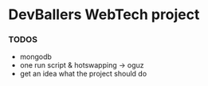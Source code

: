 # DevBallers WebTech project


### TODOS
- mongodb
- one run script & hotswapping -> oguz
- get an idea what the project should do